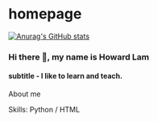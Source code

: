 # homepage
<!--testing
-->
[![Anurag's GitHub stats](https://github-readme-stats.vercel.app/api?username=pongyuenlam)](https://github.com/anuraghazra/github-readme-stats)

### Hi there 👋, my name is Howard Lam
#### subtitle - I like to learn and teach.

About me

Skills: Python / HTML


